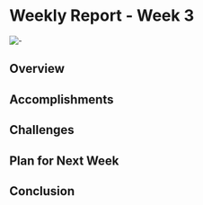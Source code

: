 # Weekly Report - Week 3
![-](https://raw.githubusercontent.com/andreasbm/readme/master/assets/lines/rainbow.png)

## Overview

## Accomplishments


## Challenges


## Plan for Next Week


## Conclusion
